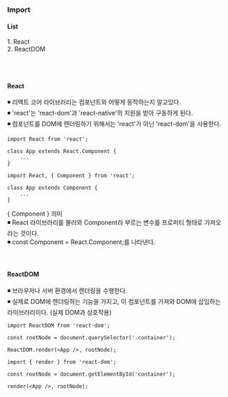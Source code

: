 <h3>Import</h3>

<h4>List</h4>
1. React <br />
2. ReactDOM <br />

<br /><br />

<h4>React</h4>
◾ 리액트 코어 라이브러리는 컴포넌트와 어떻게 동작하는지 알고있다. <br />
◾ 'react'는 'react-dom'과 'react-native'의 지원을 받아 구동하게 된다. <br />
◾ 컴포넌트를 DOM에 렌더링하기 위해서는 'react'가 아닌 'react-dom'을 사용한다.

```
import React from 'react';

class App extends React.Component {
    ...
}
```

```
import React, { Component } from 'react';

class App extends Component {
    ...
}
```
{ Component } 의미 <br />
◾ React 라이브러리를 불러와 Component라 부르는 변수를 프로퍼티 형태로 가져오라는 것이다. <br />
◾ const Component = React.Component;를 나타낸다. <br />

<br />

<h4>ReactDOM</h4>
◾ 브라우저나 서버 환경에서 렌더링을 수행한다. <br />
◾ 실제로 DOM에 렌더링하는 기능을 가지고, 이 컴포넌트를 가져와 DOM에 삽입하는 라이브러리이다. (실제 DOM과 상호작용)

```
import ReactDOM from 'react-dom';

const rootNode = document.querySelector('.container');

ReactDOM.render(<App />, rootNode);
```

```
import { render } from 'react-dom';

const rootNode = document.getElementById('container');

render(<App />, rootNode);
```